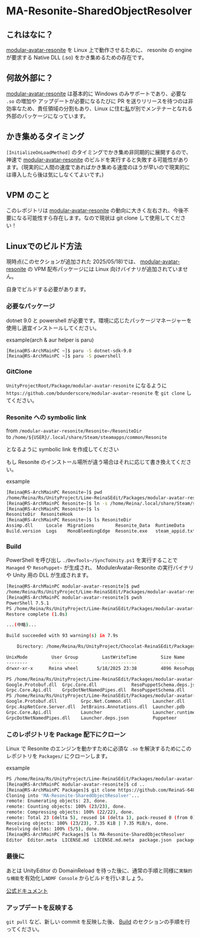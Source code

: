 # MA-Resonite-SharedObjectResolver

## これはなに？

[modular-avatar-resonite](https://github.com/bdunderscore/modular-avatar-resonite) を Linux 上で動作させるために、 resonite の engine が要求する Native DLL (.so) をかき集めるための存在です。

## 何故外部に？

[modular-avatar-resonite](https://github.com/bdunderscore/modular-avatar-resonite) は基本的に Windows のみサポートであり、必要な `.so` の増加や アップデートが必要になるたびに PR を送りリリースを待つのは非効率なため、責任領域の分割もあり、Linux に住む[私](https://github.com/ReinaS-64892)が別でメンテナーとなれる外部のパッケージになっています。

## かき集めるタイミング

`[InitializeOnLoadMethod]` のタイミングでかき集め非同期的に展開するので、神速で [modular-avatar-resonite](https://github.com/bdunderscore/modular-avatar-resonite) のビルドを実行すると失敗する可能性があります。(現実的に人間の速度であればかき集める速度のほうが早いので現実的には導入したら後は気にしなくてよいです。)

## VPM のこと

このレポジトリは [modular-avatar-resonite](https://github.com/bdunderscore/modular-avatar-resonite) の動向に大きく左右され、今後不要になる可能性すら存在します。なので現状は git clone して使用してください！

## Linuxでのビルド方法

現時点(このセクションが追加された 2025/05/18)では、 [modular-avatar-resonite](https://github.com/bdunderscore/modular-avatar-resonite) の VPM 配布パッケージには Linux 向けバイナリが追加されていません。

自身でビルドする必要があります。

### 必要なパッケージ

dotnet 9.0 と powershell が必要です。環境に応じたパッケージマネージャーを使用し適宜インストールしてください。

exsample(arch & aur helper is paru)

```bash
[Reina@RS-ArchMainPC ~]$ paru -S dotnet-sdk-9.0
[Reina@RS-ArchMainPC ~]$ paru -S powershell
```

### GitClone

`UnityProjectRoot/Package/modular-avatar-resonite` になるように `https://github.com/bdunderscore/modular-avatar-resonite` を `git clone` してください。

### Resonite への symbolic link

from `/modular-avatar-resonite/Resonite~/ResoniteDir`  
to `/home/${USER}/.local/share/Steam/steamapps/common/Resonite`

となるように symbolic link を作成してください

もし Resonite のインストール場所が違う場合はそれに応じて書き換えてください。

exsample

```bash
[Reina@RS-ArchMainPC Resonite~]$ pwd
/home/Reina/Rs/UnityProject/Lime-ReinaSEdit/Packages/modular-avatar-resonite/Resonite~
[Reina@RS-ArchMainPC Resonite~]$ ln -s /home/Reina/.local/share/Steam/steamapps/common/Resonite ResoniteDir
[Reina@RS-ArchMainPC Resonite~]$ ls
ResoniteDir  ResoniteHook
[Reina@RS-ArchMainPC Resonite~]$ ls ResoniteDir
Assimp.dll     Locale  Migrations        Resonite_Data  RuntimeData      SystemHelper.log  UnityCrashHandler64.exe  vkd3d-proton.cache
Build.version  Logs    MonoBleedingEdge  Resonite.exe   steam_appid.txt  Tools             UnityPlayer.dll
```

### Build

PowerShell を呼び出し `./DevTools~/SyncToUnity.ps1` を実行することで `Managed` や `ResoPuppet~` が生成され、 ModulerAvatar-Resonite の実行バイナリや Unity 用の DLL が生成されます。

```bash
[Reina@RS-ArchMainPC modular-avatar-resonite]$ pwd
/home/Reina/Rs/UnityProject/Lime-ReinaSEdit/Packages/modular-avatar-resonite
[Reina@RS-ArchMainPC modular-avatar-resonite]$ pwsh
PowerShell 7.5.1
PS /home/Reina/Rs/UnityProject/Lime-ReinaSEdit/Packages/modular-avatar-resonite> ./DevTools~/SyncToUnity.ps1
Restore complete (1.0s)

...(中略)...

Build succeeded with 93 warning(s) in 7.9s

    Directory: /home/Reina/Rs/UnityProject/Chocolat-ReinaSEdit/Packages/modular-avatar-resonite

UnixMode         User Group         LastWriteTime         Size Name
--------         ---- -----         -------------         ---- ----
drwxr-xr-x      Reina wheel       5/18/2025 23:38         4096 ResoPuppet~

PS /home/Reina/Rs/UnityProject/Lime-ReinaSEdit/Packages/modular-avatar-resonite> ls ./Managed
Google.Protobuf.dll  Grpc.Core.dll             ResoPuppetSchema.deps.json  ResoPuppetSchema.dll.config  System.Buffers.dll  System.Numerics.Vectors.dll
Grpc.Core.Api.dll    GrpcDotNetNamedPipes.dll  ResoPuppetSchema.dll        ResoPuppetSchema.pdb         System.Memory.dll   System.Runtime.CompilerServices.Unsafe.dll
PS /home/Reina/Rs/UnityProject/Lime-ReinaSEdit/Packages/modular-avatar-resonite> ls ./ResoPuppet~/
Google.Protobuf.dll         Grpc.Net.Common.dll        Launcher.dll                 PuppeteerCommon.dll  Puppeteer.pdb
Grpc.AspNetCore.Server.dll  JetBrains.Annotations.dll  Launcher.pdb                 PuppeteerCommon.pdb  Puppeteer.runtimeconfig.json
Grpc.Core.Api.dll           Launcher                   Launcher.runtimeconfig.json  Puppeteer.deps.json  System.CommandLine.dll
GrpcDotNetNamedPipes.dll    Launcher.deps.json         Puppeteer                    Puppeteer.dll
```

### このレポジトリを Package 配下にクローン

Linux で Resonite のエンジンを動かすために必須な `.so` を解決するためにこのレポジトリを `Packages/` にクローンします。

exsample

```bash
PS /home/Reina/Rs/UnityProject/Lime-ReinaSEdit/Packages/modular-avatar-resonite> exit
[Reina@RS-ArchMainPC modular-avatar-resonite]$ cd ..
[Reina@RS-ArchMainPC Packages]$ git clone https://github.com/ReinaS-64892/MA-Resonite-SharedObjectResolver.git
Cloning into 'MA-Resonite-SharedObjectResolver'...
remote: Enumerating objects: 23, done.
remote: Counting objects: 100% (23/23), done.
remote: Compressing objects: 100% (22/22), done.
remote: Total 23 (delta 5), reused 14 (delta 1), pack-reused 0 (from 0)
Receiving objects: 100% (23/23), 7.35 KiB | 7.35 MiB/s, done.
Resolving deltas: 100% (5/5), done.
[Reina@RS-ArchMainPC Packages]$ ls MA-Resonite-SharedObjectResolver
Editor  Editor.meta  LICENSE.md  LICENSE.md.meta  package.json  package.json.meta  README.md  README.md.meta
```

### 最後に

あとは UnityEditor の DomainReload を待った後に、通常の手順と同様に`実験的な機能`を有効化し`NDMF Console` からビルドを行いましょう。

[公式ドキュメント](https://modular-avatar.nadena.dev/dev/ja/docs/experimental-features/resonite-support)

### アップデートを反映する

`git pull` など、新しい commit を反映した後、 [Build](#build) のセクションの手順を行ってください。
